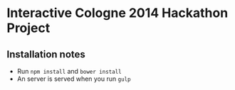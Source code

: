 # Interactive Cologne 2014 Hackathon Project

## Installation notes

* Run ``npm install`` and ``bower install``
* An server is served when you run ``gulp``